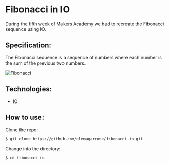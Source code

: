 Fibonacci in IO
=========
During the fifth week of Makers Academy we had to recreate the Fibonacci sequence using IO.

Specification:
-------------
The Fibonacci sequence is a sequence of numbers where each number is the sum of the previous two numbers.

![Fibonacci](http://mathworld.wolfram.com/images/eps-gif/FibonacciShallowDiags_1000.gif)

Technologies:
-------------
- IO

How to use:
-----------
Clone the repo:
```shell
$ git clone https://github.com/elenagarrone/fibonacci-io.git
```
Change into the directory:
```shell
$ cd fibonacci-io
```
